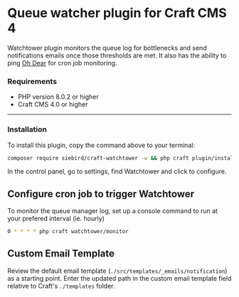 # Queue watcher plugin for Craft CMS 4

Watchtower plugin monitors the queue log for bottlenecks and send notifications emails once those thresholds are met. It also has the ability to ping [Oh Dear](https://ohdear.app/) for cron job monitoring. 

### Requirements
 * PHP version 8.0.2 or higher
 * Craft CMS 4.0 or higher

---
### Installation
To install this plugin, copy the command above to your terminal:

```bash
composer require siebird/craft-watchtower -w && php craft plugin/install watchtower
```

In the control panel, go to settings, find Watchtower and click to configure.

## Configure cron job to trigger Watchtower
To monitor the queue manager log, set up a console command to run at your prefered interval (ie. hourly)
```bash
0 * * * * php craft watchtower/monitor
```

## Custom Email Template
Review the default email template (`./src/templates/_emails/notification`) as a starting point. Enter the updated path in the custom email template field relative to Craft's `./templates` folder.